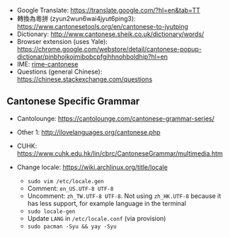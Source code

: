 - Google Translate: https://translate.google.com/?hl=en&tab=TT
- 轉換為粵拼 (zyun2wun6wai4jyut6ping3): https://www.cantonesetools.org/en/cantonese-to-jyutping 
- Dictionary: http://www.cantonese.sheik.co.uk/dictionary/words/
- Browser extension (uses Yale): https://chrome.google.com/webstore/detail/cantonese-popup-dictionar/pjnbhojkojmibobcpfgihhnohboldhip?hl=en
- IME: [rime-cantonese](https://github.com/rime/rime-cantonese)
- Questions (general Chinese): https://chinese.stackexchange.com/questions

## Cantonese Specific Grammar

- Cantolounge: https://cantolounge.com/cantonese-grammar-series/
- Other 1: http://ilovelanguages.org/cantonese.php
- CUHK: https://www.cuhk.edu.hk/lin/cbrc/CantoneseGrammar/multimedia.htm

- Change locale: https://wiki.archlinux.org/title/locale
    - `sudo vim /etc/locale.gen`
    - Comment: `en_US.UTF-8 UTF-8`
    - Uncomment: `zh_TW.UTF-8 UTF-8`. Not using `zh_HK.UTF-8` because it has less support, for example language in the terminal
    - `sudo locale-gen`
    - Update `LANG` in `/etc/locale.conf` (via provision)
    - `sudo pacman -Syu && yay -Syu`
